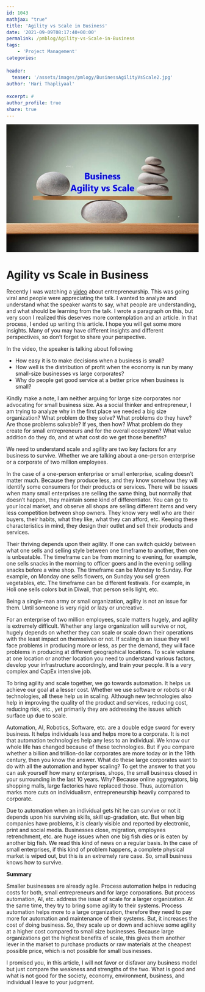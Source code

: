 ```yaml
---
id: 1043   
mathjax: "true"
title: 'Agility vs Scale in Business'
date: '2021-09-09T08:17:40+00:00'
permalink: /pmblog/Agility-vs-Scale-in-Business
tags: 
    - 'Project Management'
categories:

header:
  teaser: '/assets/images/pmlogy/BusinessAgilityVsScale2.jpg'
author: 'Hari Thapliyaal'

excerpt: #
author_profile: true
share: true
---
```


![](/assets/images/pmlogy/BusinessAgilityVsScale2.jpg)



# Agility vs Scale in Business

Recently I was watching a [video](https://youtu.be/5ZQv0aHVgys) about entrepreneurship. This was going viral and people were appreciating the talk. I wanted to analyze and understand what the speaker wants to say, what people are understanding, and what should be learning from the talk. I wrote a paragraph on this, but very soon I realized this deserves more contemplation and an article. In that process, I ended up writing this article. I hope you will get some more insights. Many of you may have different insights and different perspectives, so don’t forget to share your perspective.

In the video, the speaker is talking about following

- How easy it is to make decisions when a business is small?
- How well is the distribution of profit when the economy is run by many small-size businesses vs large corporates?
- Why do people get good service at a better price when business is small?

Kindly make a note, I am neither arguing for large size corporates nor advocating for small business size. As a social thinker and entrepreneur, I am trying to analyze why in the first place we needed a big size organization? What problem do they solve? What problems do they have? Are those problems solvable? If yes, then how? What problem do they create for small entrepreneurs and for the overall ecosystem? What value addition do they do, and at what cost do we get those benefits?

We need to understand scale and agility are two key factors for any business to survive. Whether we are talking about a one-person enterprise or a corporate of two million employees.

In the case of a one-person enterprise or small enterprise, scaling doesn’t matter much. Because they produce less, and they know somehow they will identify some consumers for their products or services. There will be issues when many small enterprises are selling the same thing, but normally that doesn’t happen, they maintain some kind of differentiator. You can go to your local market, and observe all shops are selling different items and very less competition between shop owners. They know very well who are their buyers, their habits, what they like, what they can afford, etc. Keeping these characteristics in mind, they design their outlet and sell their products and services.

Their thriving depends upon their agility. If one can switch quickly between what one sells and selling style between one timeframe to another, then one is unbeatable. The timeframe can be from morning to evening, for example, one sells snacks in the morning to officer goers and in the evening selling snacks before a wine shop. The timeframe can be Monday to Sunday. For example, on Monday one sells flowers, on Sunday you sell green vegetables, etc. The timeframe can be different festivals. For example, in Holi one sells colors but in Diwali, that person sells light, etc.

Being a single-man army or small organization, agility is not an issue for them. Until someone is very rigid or lazy or uncreative.

For an enterprise of two million employees, scale matters hugely, and agility is extremely difficult. Whether any large organization will survive or not, hugely depends on whether they can scale or scale down their operations with the least impact on themselves or not. If scaling is an issue they will face problems in producing more or less, as per the demand, they will face problems in producing at different geographical locations. To scale volume at one location or another location you need to understand various factors, develop your infrastructure accordingly, and train your people. It is a very complex and CapEx intensive job.

To bring agility and scale together, we go towards automation. It helps us achieve our goal at a lesser cost. Whether we use software or robots or AI technologies, all these help us in scaling. Although new technologies also help in improving the quality of the product and services, reducing cost, reducing risk, etc., yet primarily they are addressing the issues which surface up due to scale.

Automation, AI, Robotics, Software, etc. are a double edge sword for every business. It helps individuals less and helps more to a corporate. It is not that automation technologies help any less to an individual. We know our whole life has changed because of these technologies. But if you compare whether a billion and trillion-dollar corporates are more today or in the 19th century, then you know the answer. What do these large corporates want to do with all the automation and hyper scaling? To get the answer to that you can ask yourself how many enterprises, shops, the small business closed in your surrounding in the last 10 years. Why? Because online aggregators, big shopping malls, large factories have replaced those. Thus, automation marks more cuts on individualism, entrepreneurship heavily compared to corporate.

Due to automation when an individual gets hit he can survive or not it depends upon his surviving skills, skill up-gradation, etc. But when big companies have problems, it is clearly visible and reported by electronic, print and social media. Businesses close, migration, employees retrenchment, etc. are huge issues when one big fish dies or is eaten by another big fish. We read this kind of news on a regular basis. In the case of small enterprises, if this kind of problem happens, a complete physical market is wiped out, but this is an extremely rare case. So, small business knows how to survive.

**Summary**

Smaller businesses are already agile. Process automation helps in reducing costs for both, small entrepreneurs and for large corporations. But process automation, AI, etc. address the issue of scale for a larger organization. At the same time, they try to bring some agility to their systems. Process automation helps more to a large organization, therefore they need to pay more for automation and maintenance of their systems. But, it increases the cost of doing business. So, they scale up or down and achieve some agility at a higher cost compared to small size businesses. Because large organizations get the highest benefits of scale, this gives them another lever in the market to purchase products or raw materials at the cheapest possible price, which is not possible for small businesses.

I promised you, in this article, I will not favor or disfavor any business model but just compare the weakness and strengths of the two. What is good and what is not good for the society, economy, environment, business, and individual I leave to your judgment.